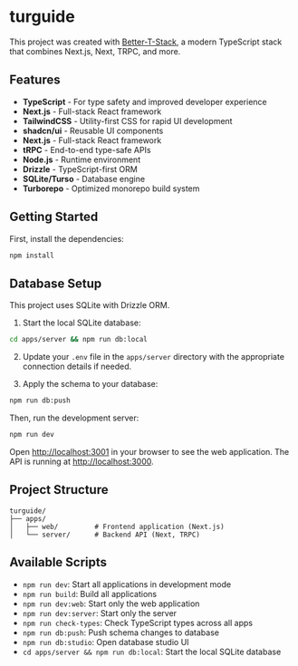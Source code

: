 # turguide

This project was created with [Better-T-Stack](https://github.com/AmanVarshney01/create-better-t-stack), a modern TypeScript stack that combines Next.js, Next, TRPC, and more.

## Features

- **TypeScript** - For type safety and improved developer experience
- **Next.js** - Full-stack React framework
- **TailwindCSS** - Utility-first CSS for rapid UI development
- **shadcn/ui** - Reusable UI components
- **Next.js** - Full-stack React framework
- **tRPC** - End-to-end type-safe APIs
- **Node.js** - Runtime environment
- **Drizzle** - TypeScript-first ORM
- **SQLite/Turso** - Database engine
- **Turborepo** - Optimized monorepo build system

## Getting Started

First, install the dependencies:

```bash
npm install
```
## Database Setup

This project uses SQLite with Drizzle ORM.

1. Start the local SQLite database:
```bash
cd apps/server && npm run db:local
```


2. Update your `.env` file in the `apps/server` directory with the appropriate connection details if needed.

3. Apply the schema to your database:
```bash
npm run db:push
```


Then, run the development server:

```bash
npm run dev
```

Open [http://localhost:3001](http://localhost:3001) in your browser to see the web application.
The API is running at [http://localhost:3000](http://localhost:3000).



## Project Structure

```
turguide/
├── apps/
│   ├── web/         # Frontend application (Next.js)
│   └── server/      # Backend API (Next, TRPC)
```

## Available Scripts

- `npm run dev`: Start all applications in development mode
- `npm run build`: Build all applications
- `npm run dev:web`: Start only the web application
- `npm run dev:server`: Start only the server
- `npm run check-types`: Check TypeScript types across all apps
- `npm run db:push`: Push schema changes to database
- `npm run db:studio`: Open database studio UI
- `cd apps/server && npm run db:local`: Start the local SQLite database
